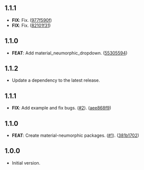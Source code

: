 ## 1.1.1

 - **FIX**: Fix. ([977f590f](https://github.com/gsmlg-dev/material-neumorphic/commit/977f590fdc618188395d844710841416c5d5bd42))
 - **FIX**: Fix. ([82101f31](https://github.com/gsmlg-dev/material-neumorphic/commit/82101f31aff21ba5301757c83e56b4c34fc079b8))

## 1.1.0

 - **FEAT**: Add material_neumorphic_dropdown. ([55305594](https://github.com/gsmlg-dev/material-neumorphic/commit/55305594987e1c0cc8cfaa38f93ea32f08f292e5))

## 1.1.2

 - Update a dependency to the latest release.

## 1.1.1

 - **FIX**: Add example and fix bugs. ([#2](https://github.com/gsmlg-dev/material-neumorphic/issues/2)). ([aee868f9](https://github.com/gsmlg-dev/material-neumorphic/commit/aee868f9c060db20e0fe03cd60574cf5dc523bb1))

## 1.1.0

 - **FEAT**: Create material-neumorphic packages. ([#1](https://github.com/gsmlg-dev/material-neumorphic/issues/1)). ([381b1702](https://github.com/gsmlg-dev/material-neumorphic/commit/381b17028aebdda43c47a3d381d7b3cf2559ed09))

## 1.0.0

- Initial version.
